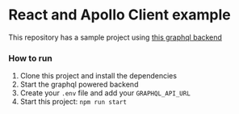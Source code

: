 # React and Apollo Client example

This repository has a sample project using [this graphql backend](https://github.com/NeoCoast/rails-graphql-example)

### How to run

1. Clone this project and install the dependencies
2. Start the graphql powered backend
3. Create your `.env` file and add your `GRAPHQL_API_URL`
4. Start this project: `npm run start`
